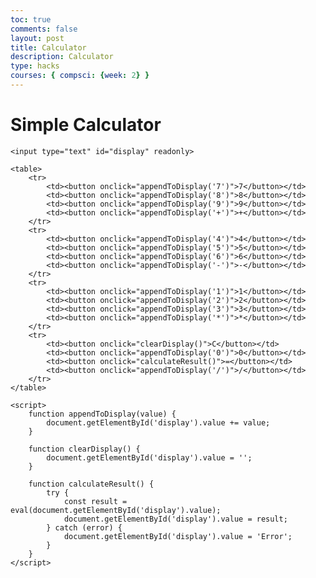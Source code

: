 ```yaml
---
toc: true
comments: false
layout: post
title: Calculator
description: Calculator
type: hacks
courses: { compsci: {week: 2} }
---
```



<html>
<head>
    <title>Simple Calculator</title>
</head>
<body>
    <h1>Simple Calculator</h1>
    
    <input type="text" id="display" readonly>
    
    <table>
        <tr>
            <td><button onclick="appendToDisplay('7')">7</button></td>
            <td><button onclick="appendToDisplay('8')">8</button></td>
            <td><button onclick="appendToDisplay('9')">9</button></td>
            <td><button onclick="appendToDisplay('+')">+</button></td>
        </tr>
        <tr>
            <td><button onclick="appendToDisplay('4')">4</button></td>
            <td><button onclick="appendToDisplay('5')">5</button></td>
            <td><button onclick="appendToDisplay('6')">6</button></td>
            <td><button onclick="appendToDisplay('-')">-</button></td>
        </tr>
        <tr>
            <td><button onclick="appendToDisplay('1')">1</button></td>
            <td><button onclick="appendToDisplay('2')">2</button></td>
            <td><button onclick="appendToDisplay('3')">3</button></td>
            <td><button onclick="appendToDisplay('*')">*</button></td>
        </tr>
        <tr>
            <td><button onclick="clearDisplay()">C</button></td>
            <td><button onclick="appendToDisplay('0')">0</button></td>
            <td><button onclick="calculateResult()">=</button></td>
            <td><button onclick="appendToDisplay('/')">/</button></td>
        </tr>
    </table>

    <script>
        function appendToDisplay(value) {
            document.getElementById('display').value += value;
        }

        function clearDisplay() {
            document.getElementById('display').value = '';
        }

        function calculateResult() {
            try {
                const result = eval(document.getElementById('display').value);
                document.getElementById('display').value = result;
            } catch (error) {
                document.getElementById('display').value = 'Error';
            }
        }
    </script>
</body>
</html>